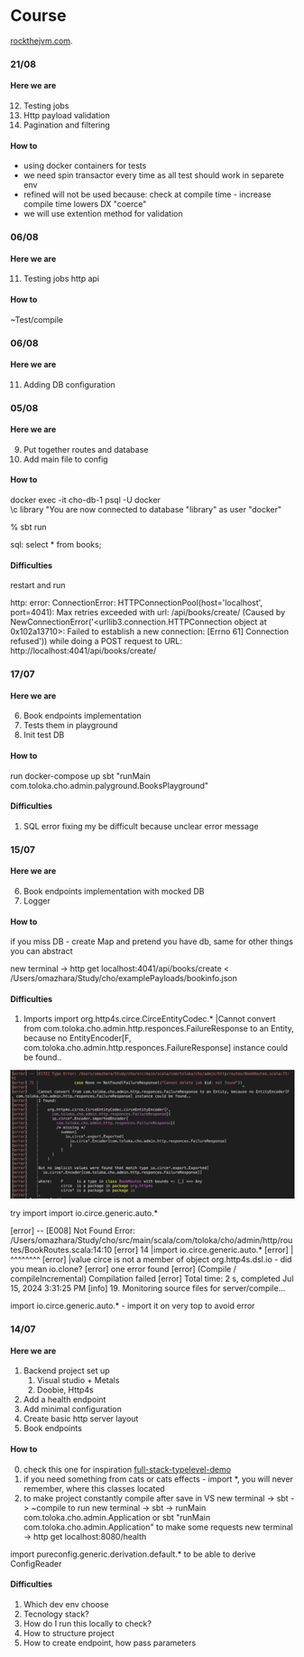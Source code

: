 # Course

[rockthejvm.com](https://rockthejvm.com/).

### 21/08
#### Here we are

12. Testing jobs 
13. Http payload validation
14. Pagination and filtering

#### How to

- using docker containers for tests
- we need spin transactor every time as all test should work in separete env
- refined will not be used because:
        check at compile time - increase compile time
        lowers DX "coerce"
- we will use extention method for validation



### 06/08
#### Here we are

11. Testing jobs http api

#### How to

~Test/compile

### 06/08
#### Here we are

11. Adding DB configuration

### 05/08
#### Here we are

9. Put together routes and database
10. Add main file to config

#### How to
docker exec -it cho-db-1 psql -U docker  
\c library
"You are now connected to database "library" as user "docker" 

% sbt run  

sql:  select * from books;
#### Difficulties
restart and run

http: error: ConnectionError: HTTPConnectionPool(host='localhost', port=4041): Max retries exceeded with url: /api/books/create/ (Caused by NewConnectionError('<urllib3.connection.HTTPConnection object at 0x102a13710>: Failed to establish a new connection: [Errno 61] Connection refused')) while doing a POST request to URL: http://localhost:4041/api/books/create/


### 17/07
#### Here we are

6. Book endpoints implementation 
7. Tests them in playground
8. Init test DB

#### How to
run
docker-compose up
sbt "runMain com.toloka.cho.admin.palyground.BooksPlayground"


#### Difficulties
1. SQL error fixing my be difficult because unclear error message

### 15/07

#### Here we are

6. Book endpoints implementation with mocked DB
7. Logger

#### How to

if you miss DB - create Map and pretend you have db, same for other things you can abstract

new terminal -> http get localhost:4041/api/books/create < /Users/omazhara/Study/cho/examplePayloads/bookinfo.json

#### Difficulties

1. Imports 
import org.http4s.circe.CirceEntityCodec.*
|Cannot convert from com.toloka.cho.admin.http.responces.FailureResponse to an Entity, because no EntityEncoder[F, com.toloka.cho.admin.http.responces.FailureResponse] instance could be found..

![alt text](image.png)

try import
 import io.circe.generic.auto.*

[error] -- [E008] Not Found Error: /Users/omazhara/Study/cho/src/main/scala/com/toloka/cho/admin/http/routes/BookRoutes.scala:14:10 
[error] 14 |import io.circe.generic.auto.*
[error]    |       ^^^^^^^^
[error]    |value circe is not a member of object org.http4s.dsl.io - did you mean io.clone?
[error] one error found
[error] (Compile / compileIncremental) Compilation failed
[error] Total time: 2 s, completed Jul 15, 2024 3:31:25 PM
[info] 19. Monitoring source files for server/compile...

import io.circe.generic.auto.* - import it on very top to avoid error

### 14/07

#### Here we are

1. Backend project set up
    1) Visual studio + Metals
    2) Doobie, Http4s
2. Add a health endpoint
3. Add minimal configuration
4. Create basic http server layout
5. Book endpoints 

#### How to
0. check this one for inspiration [full-stack-typelevel-demo](https://github.com/rockthejvm/full-stack-typelevel-demo)
1. if you need something from cats or cats effects - import *, you will never remember, where this classes located
2. to make project constantly compile after save in VS
    new terminal -> sbt -> ~compile
   to run 
    new terminal -> sbt -> runMain com.toloka.cho.admin.Application
    or sbt "runMain com.toloka.cho.admin.Application"
   to make some requests
    new terminal -> http get localhost:8080/health


import pureconfig.generic.derivation.default.* to be able to derive ConfigReader


#### Difficulties

1. Which dev env choose
2. Tecnology stack?
3. How do I run this locally to check? 
4. How to structure project
5. How to create endpoint, how pass parameters


